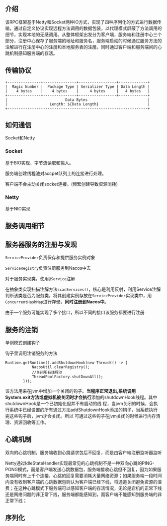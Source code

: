 ## 介绍

该RPC框架基于Netty和Socket两种IO方式，实现了四种序列化的方式进行数据传输，通过自定义协议实现远程方法调用的数据包装，以代理模式屏蔽了方法调用的细节，实现本地的无感调用。从整体框架出发分为客户端，服务端和注册中心三个部分，注册中心保存了服务端的地址和服务名，服务端启动的时候通过服务方法的注解进行在注册中心的注册和本地服务表的注册。同时通过客户端和服务端间的心跳机制感知服务端的存活。

## 传输协议
```
+---------------+---------------+-----------------+-------------+
|  Magic Number |  Package Type | Serializer Type | Data Length |
|    4 bytes    |    4 bytes    |     4 bytes     |   4 bytes   |
+---------------+---------------+-----------------+-------------+
|                          Data Bytes                           |
|                   Length: ${Data Length}                      |
+---------------------------------------------------------------+
```
## 如何通信
Socket和Netty
### Socket
基于BIO实现，字节流读取和输入。

服务端创建线程池对accpet队列上的连接进行处理。

客户端不会主动关闭socket连接。(频繁创建导致资源消耗)
### Netty
基于NIO实现

## 服务调用细节

## 服务器服务的注册与发现
`ServiceProvider`负责保存和提供服务实例对象

`ServiceRegistry`负责注册服务到Nacos中去

对于服务实现类，使用`@Service`注解

在抽象类实现扫描注解方法`scanServices()`，核心是利用反射，利用Service注解判断该类是否为服务类，将其创建实例存放在`ServiceProvider`实现类中，用`ConcurrentHashMap`进行存储，**同时注册到Nacos中**。

由于一个服务可能实现了多个接口，所以不同的接口该服务都要进行注册

## 服务的注销

单例模式创建钩子

钩子里调用注销服务的方法
```
Runtime.getRuntime().addShutdownHook(new Thread(() -> {
            NacosUtil.clearRegistry();
            //关闭所有线程池
            ThreadPoolFactory.shutDownAll();
        }));
```

该方法用来在jvm中增加一个关闭的钩子。**当程序正常退出,系统调用 System.exit方法或虚拟机被关闭时才会执行**添加的shutdownHook线程。其中shutdownHook是一个已初始化但并不有启动的线 程，当jvm关闭的时候，会执行系统中已经设置的所有通过方法addShutdownHook添加的钩子，当系统执行完这些钩子后，jvm才会关闭。所以 可通过这些钩子在jvm关闭的时候进行内存清理、资源回收等工作。


## 心跳机制

双向的心跳机制，服务端收到心跳请求包后不回复，而是由客户端注册监听器监听

Netty通过IdleStateHandler实现最常见的心跳机制不是一种双向心跳的PING-PONG模式，而是客户端发送心跳数据包，服务端接收心跳但不回复，因为如果服务端同时有上千个连接，心跳的回复需要消耗大量网络资源；如果服务端一段时间内没有收到客户端的心跳数据包则认为客户端已经下线，将通道关闭避免资源的浪费；在这种心跳模式下服务端可以感知客户端的存活情况，无论是宕机的正常下线还是网络问题的非正常下线，服务端都能感知到，而客户端不能感知到服务端的非正常下线；

## 序列化

## 
